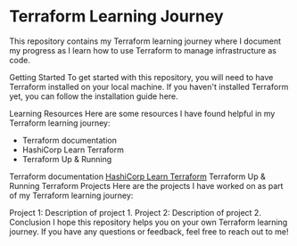 # Terraform Learning Journey
This repository contains my Terraform learning journey where I document my progress as I learn how to use Terraform to manage infrastructure as code.

Getting Started
To get started with this repository, you will need to have Terraform installed on your local machine. If you haven't installed Terraform yet, you can follow the installation guide here.

Learning Resources
Here are some resources I have found helpful in my Terraform learning journey:
- Terraform documentation
- HashiCorp Learn Terraform
- Terraform Up & Running

Terraform documentation
<a href ="https://registry.terraform.io/providers/hashicorp/aws/latest">HashiCorp Learn Terraform</a>
Terraform Up & Running
Terraform Projects
Here are the projects I have worked on as part of my Terraform learning journey:

Project 1: Description of project 1.
Project 2: Description of project 2.
Conclusion
I hope this repository helps you on your own Terraform learning journey. If you have any questions or feedback, feel free to reach out to me!
